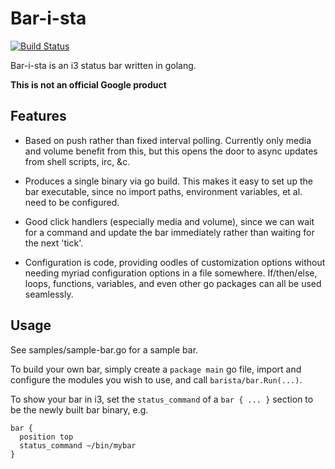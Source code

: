 # Bar-i-sta

[![Build Status](https://travis-ci.org/soumya92/barista.svg?branch=master)](https://travis-ci.org/soumya92/barista)

Bar-i-sta is an i3 status bar written in golang.

**This is not an official Google product**

## Features

- Based on push rather than fixed interval polling. Currently only media and
  volume benefit from this, but this opens the door to async updates from
  shell scripts, irc, &c.

- Produces a single binary via go build. This makes it easy to set up the bar
  executable, since no import paths, environment variables, et al. need to be
  configured.

- Good click handlers (especially media and volume), since we can wait for a
  command and update the bar immediately rather than waiting for the next 'tick'.

- Configuration is code, providing oodles of customization options without
  needing myriad configuration options in a file somewhere. If/then/else, loops,
  functions, variables, and even other go packages can all be used seamlessly.

## Usage

See samples/sample-bar.go for a sample bar.

To build your own bar, simply create a `package main` go file,
import and configure the modules you wish to use, and call `barista/bar.Run(...)`.

To show your bar in i3, set the `status_command` of a `bar { ... }` section
to be the newly built bar binary, e.g.

```
bar {
  position top
  status_command ~/bin/mybar
}
```
